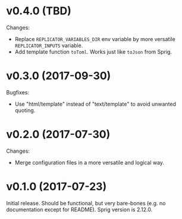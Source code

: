 # v0.4.0 (TBD)

Changes:

- Replace `REPLICATOR_VARIABLES_DIR` env variable by more versatile `REPLICATOR_INPUTS` variable.
- Add template function `toToml`. Works just like `toJson` from Sprig.

# v0.3.0 (2017-09-30)

Bugfixes:

- Use "html/template" instead of "text/template" to avoid unwanted quoting.

# v0.2.0 (2017-07-30)

Changes:

- Merge configuration files in a more versatile and logical way.

# v0.1.0 (2017-07-23)

Initial release. Should be functional, but very bare-bones (e.g. no
documentation except for README). Sprig version is 2.12.0.
